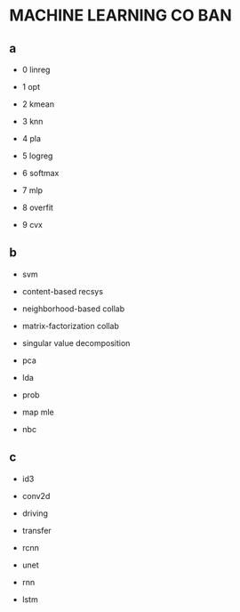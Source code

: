 # MACHINE LEARNING CO BAN

## a
* 0 linreg
* 1 opt
* 2 kmean
* 3 knn
* 4 pla

* 5 logreg
* 6 softmax
* 7 mlp
* 8 overfit
* 9 cvx

## b
* svm
* content-based recsys
* neighborhood-based collab
* matrix-factorization collab
* singular value decomposition

* pca
* lda
* prob
* map mle
* nbc

## c
* id3
* conv2d
* driving
* transfer
* rcnn

* unet
* rnn
* lstm

